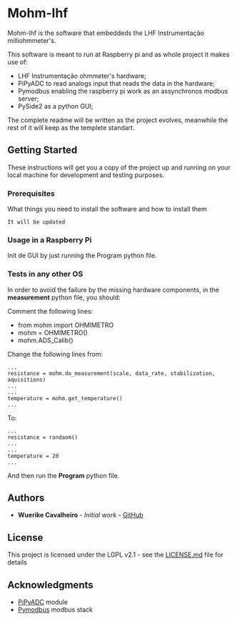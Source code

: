 # Mohm-lhf

Mohm-lhf is the software that embeddeds the LHF Instrumentação milliohmmeter's.

This software is meant to run at Raspberry pi and as whole project it makes use of:

* LHF Instrumentação ohmmeter's hardware;
* PiPyADC to read analogs input that reads the data in the hardware;
* Pymodbus enabling the raspberry pi work as an assynchronos modbus server;
* PySide2 as a python GUI;

The complete readme will be written as the project evolves, meanwhile the rest of it will keep as the templete standart.

## Getting Started

These instructions will get you a copy of the project up and running on your local machine for development and testing purposes.

### Prerequisites

What things you need to install the software and how to install them

```
It will be updated
```

### Usage in a Raspberry Pi

Init de GUI by just running the Program python file.

### Tests in any other OS

In order to avoid the failure by the missing hardware components, in the **measurement** python file, you should: 

Comment the following lines:

* from mohm import OHMIMETRO
* mohm = OHMIMETRO()
* mohm.ADS_Calib()

Change the following lines from:

```
...
resistance = mohm.do_measurement(scale, data_rate, stabilization, aquisitions)
...
...
temperature = mohm.get_temperature()
...
```

 To:
 
 ```
...
resistance = randaom()
...
...
temperature = 20
...
```

And then run the **Program** python file.

## Authors

* **Wuerike Cavalheiro** - *Initial work* - [GitHub](https://github.com/Wuerike)

## License

This project is licensed under the LGPL v2.1 - see the [LICENSE.md](LICENSE.md) file for details

## Acknowledgments

* [PiPyADC](https://github.com/ul-gh/PiPyADC) module
* [Pymodbus](https://github.com/riptideio/pymodbus) modbus stack
